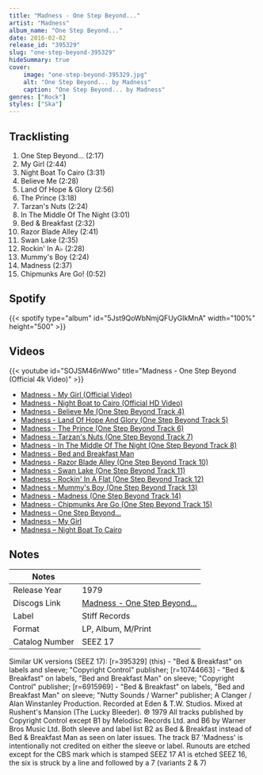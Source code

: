 ```yaml
---
title: "Madness - One Step Beyond..."
artist: "Madness"
album_name: "One Step Beyond..."
date: 2016-02-02
release_id: "395329"
slug: "one-step-beyond-395329"
hideSummary: true
cover:
    image: "one-step-beyond-395329.jpg"
    alt: "One Step Beyond... by Madness"
    caption: "One Step Beyond... by Madness"
genres: ["Rock"]
styles: ["Ska"]
---
```

## Tracklisting
1. One Step Beyond... (2:17)
2. My Girl (2:44)
3. Night Boat To Cairo (3:31)
4. Believe Me (2:28)
5. Land Of Hope & Glory (2:56)
6. The Prince (3:18)
7. Tarzan's Nuts (2:24)
8. In The Middle Of The Night (3:01)
9. Bed & Breakfast (2:32)
10. Razor Blade Alley (2:41)
11. Swan Lake (2:35)
12. Rockin' In A♭ (2:28)
13. Mummy's Boy (2:24)
14. Madness (2:37)
15. Chipmunks Are Go! (0:52)
## Spotify
{{< spotify type="album" id="5Jst9QoWbNmjQFUyGIkMnA" width="100%" height="500" >}}

## Videos
{{< youtube id="SOJSM46nWwo" title="Madness - One Step Beyond (Official 4k Video)" >}}
- [Madness - My Girl (Official Video)](https://www.youtube.com/watch?v=Pw-8AGRcyvk)
- [Madness - Night Boat to Cairo (Official HD Video)](https://www.youtube.com/watch?v=lLLL1KxpYMA)
- [Madness - Believe Me (One Step Beyond Track 4)](https://www.youtube.com/watch?v=XV2w7Wt5mD8)
- [Madness - Land Of Hope And Glory (One Step Beyond Track 5)](https://www.youtube.com/watch?v=-RLfJ9cx2IA)
- [Madness - The Prince (One Step Beyond Track 6)](https://www.youtube.com/watch?v=mJsUblCxuJY)
- [Madness - Tarzan's Nuts (One Step Beyond Track 7)](https://www.youtube.com/watch?v=W2avJpYBuE4)
- [Madness - In The Middle Of The Night (One Step Beyond Track 8)](https://www.youtube.com/watch?v=gy9cYib432w)
- [Madness - Bed and Breakfast Man](https://www.youtube.com/watch?v=IRANzd9a6l4)
- [Madness - Razor Blade Alley (One Step Beyond Track 10)](https://www.youtube.com/watch?v=MGN3k1_4wVs)
- [Madness - Swan Lake (One Step Beyond Track 11)](https://www.youtube.com/watch?v=Y94klcdpojQ)
- [Madness - Rockin' In A Flat (One Step Beyond Track 12)](https://www.youtube.com/watch?v=J3Kcx3KXO74)
- [Madness - Mummy's Boy (One Step Beyond Track 13)](https://www.youtube.com/watch?v=tj1dRCaOmHw)
- [Madness - Madness (One Step Beyond Track 14)](https://www.youtube.com/watch?v=6sar3Ew9ZXQ)
- [Madness - Chipmunks Are Go (One Step Beyond Track 15)](https://www.youtube.com/watch?v=5xVx8VCnZFA)
- [Madness ‎– One Step Beyond...](https://www.youtube.com/watch?v=IuuYL_05mD4)
- [Madness ‎– My Girl](https://www.youtube.com/watch?v=tpp4chKLJTc)
- [Madness ‎– Night Boat To Cairo](https://www.youtube.com/watch?v=aU2nnpZu0S0)

## Notes
| Notes          |             |
| ---------------| ----------- |
| Release Year   | 1979 |
| Discogs Link   | [Madness - One Step Beyond...](https://www.discogs.com/release/395329-Madness-One-Step-Beyond) |
| Label          | Stiff Records |
| Format         | LP, Album, M/Print |
| Catalog Number | SEEZ 17 |

Similar UK versions (SEEZ 17): [r=395329] (this) - "Bed & Breakfast" on labels and sleeve; "Copyright Control" publisher; [r=10744663] - "Bed & Breakfast" on labels, "Bed and Breakfast Man" on sleeve; "Copyright Control" publisher; [r=6915969] - "Bed & Breakfast" on labels, "Bed and Breakfast Man" on sleeve; "Nutty Sounds / Warner" publisher;  A Clanger / Alan Winstanley Production. Recorded at Eden & T.W. Studios. Mixed at Rushent's Mansion (The Lucky Bleeder).  ℗ 1979  All tracks published by Copyright Control except B1 by Melodisc Records Ltd. and B6 by Warner Bros Music Ltd.  Both sleeve and label list B2 as Bed & Breakfast instead of Bed & Breakfast Man as seen on later issues. The track B7 'Madness' is intentionally not credited on either the sleeve or label.  Runouts are etched except for the CBS mark which is stamped SEEZ 17 A1 is etched SEEZ 16, the six is struck by a line and followed by a 7 (variants 2 & 7)
